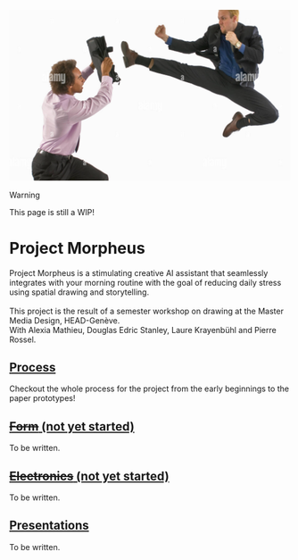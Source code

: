 ![Two Business People Fighting](/misc/two-business-people-fighting.png)

> [!WARNING]  
> This page is still a WIP!


# Project Morpheus
Project Morpheus is a stimulating creative AI assistant that seamlessly integrates with your morning routine with the goal of reducing daily stress using spatial drawing and storytelling.
<br>
<br>
This project is the result of a semester workshop on drawing at the Master Media Design, HEAD-Genève.
<br>
With Alexia Mathieu, Douglas Edric Stanley, Laure Krayenbühl and Pierre Rossel.


## [**Process**](/process/)
Checkout the whole process for the project from the early beginnings to the paper prototypes!

## [~~**Form**~~ (not yet started)](/form/)
To be written.

## [~~**Electronics**~~ (not yet started)](/electronics/)
To be written.

## [**Presentations**](/presentations/)
To be written.
